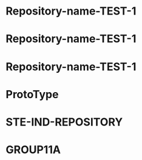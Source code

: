 # Repository-name-TEST-1
# Repository-name-TEST-1
# Repository-name-TEST-1
# ProtoType
# STE-IND-REPOSITORY
# GROUP11A
